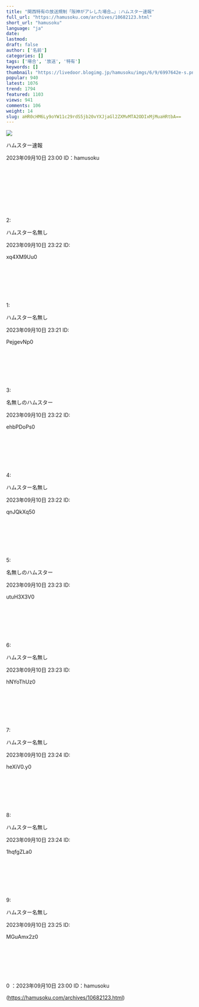 ```yaml
---
title: "関西特有の放送規制「阪神がアレした場合…」:ハムスター速報"
full_url: "https://hamusoku.com/archives/10682123.html"
short_url: "hamusoku"
language: "ja"
date: 
lastmod: 
draft: false
author: ['名前']
categories: []
tags: ['場合', '放送', '特有']
keywords: []
thumbnail: "https://livedoor.blogimg.jp/hamusoku/imgs/6/9/6997642e-s.png"
popular: 940
latest: 1076
trend: 1794
featured: 1103
views: 941
comments: 106
weight: 14
slug: aHR0cHM6Ly9oYW11c29rdS5jb20vYXJjaGl2ZXMvMTA2ODIxMjMuaHRtbA==
---
```


![](https://livedoor.blogimg.jp/hamusoku/imgs/6/9/6997642e-s.png)

<div><p>ハムスター速報</p> 2023年09月10日 23:00 ID：hamusoku<br> <br> <br> <br> <br> <br> <br> <br> <br> <p><p>2:</p><p>ハムスター名無し</p><p>2023年09月10日 23:22 ID:<p>xq4XM9Uu0</p></p></p><p></p><br> <br> <br> <br> <br> <p><p>1:</p><p>ハムスター名無し</p><p>2023年09月10日 23:21 ID:<p>PejgevNp0</p></p></p><p></p><br> <br> <br> <br> <br> <p><p>3:</p><p>名無しのハムスター</p><p>2023年09月10日 23:22 ID:<p>ehbPDoPs0</p></p></p><p></p><br> <br> <br> <br> <br> <p><p>4:</p><p>ハムスター名無し</p><p>2023年09月10日 23:22 ID:<p>qnJQkXq50</p></p></p><p></p><br> <br> <br> <br> <br> <p><p>5:</p><p>名無しのハムスター</p><p>2023年09月10日 23:23 ID:<p>utuH3X3V0</p></p></p><p></p><br> <br> <br> <br> <br> <p><p>6:</p><p>ハムスター名無し</p><p>2023年09月10日 23:23 ID:<p>hNYoThUz0</p></p></p><p></p><br> <br> <br> <br> <br> <p><p>7:</p><p>ハムスター名無し</p><p>2023年09月10日 23:24 ID:<p>heXiV0.y0</p></p></p><p></p><br> <br> <br> <br> <br> <p><p>8:</p><p>ハムスター名無し</p><p>2023年09月10日 23:24 ID:<p>1hqfgZLa0</p></p></p><p></p><br> <br> <br> <br> <br> <p><p>9:</p><p>ハムスター名無し</p><p>2023年09月10日 23:25 ID:<p>MGuAmx2z0</p></p></p><p></p><br> <br> <br> <br> <br> <p>0 ：2023年09月10日 23:00 ID：hamusoku</p></div>

(https://hamusoku.com/archives/10682123.html)
